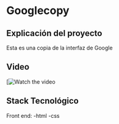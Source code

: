 # Googlecopy

## Explicación del proyecto
Esta es una copia de la interfaz de Google

## Video
[![Watch the video](https://youtu.be/qaMKrBVw43E)

## Stack Tecnológico 
Front end:
-html
-css


